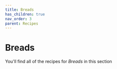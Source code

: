 ```yaml
---
title: Breads
has_children: true
nav_order: 3
parent: Recipes
---
```


# Breads

You'll find all of the recipes for *Breads* in this section

